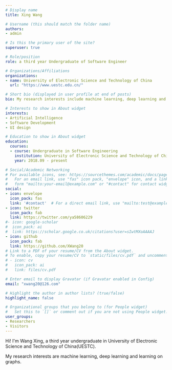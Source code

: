 ```yaml
---
# Display name
title: Xing Wang

# Username (this should match the folder name)
authors:
- admin

# Is this the primary user of the site?
superuser: true

# Role/position
role: a third year Undergraduate of Software Engineer

# Organizations/Affiliations
organizations:
- name: University of Electronic Science and Technology of China
  url: "https://www.uestc.edu.cn/"

# Short bio (displayed in user profile at end of posts)
bio: My research interests include machine learning, deep learning and learning on graphs. 

# Interests to show in About widget
interests:
- Artificial Intelligence
- Software Development
- UI design

# Education to show in About widget
education:
  courses:
  - course: Undergraduate in Software Engineering
    institution: University of Electronic Science and Technology of China
    year: 2018.09 - present

# Social/Academic Networking
# For available icons, see: https://sourcethemes.com/academic/docs/page-builder/#icons
#   For an email link, use "fas" icon pack, "envelope" icon, and a link in the
#   form "mailto:your-email@example.com" or "#contact" for contact widget.
social:
- icon: envelope
  icon_pack: fas
  link: '#contact'  # For a direct email link, use "mailto:test@example.org".
- icon: twitter
  icon_pack: fab
  link: https://twitter.com/ya58606229
#- icon: google-scholar
#  icon_pack: ai
#  link: https://scholar.google.co.uk/citations?user=sIwtMXoAAAAJ
- icon: github
  icon_pack: fab
  link: https://github.com/XWang20
# Link to a PDF of your resume/CV from the About widget.
# To enable, copy your resume/CV to `static/files/cv.pdf` and uncomment the lines below.
# - icon: cv
#   icon_pack: ai
#   link: files/cv.pdf

# Enter email to display Gravatar (if Gravatar enabled in Config)
email: "xwang20@126.com"

# Highlight the author in author lists? (true/false)
highlight_name: false

# Organizational groups that you belong to (for People widget)
#   Set this to `[]` or comment out if you are not using People widget.
user_groups:
- Researchers
- Visitors
---
```


Hi! I'm Wang Xing, a third year undergraduate in University of Electronic Science and Technology of China(UESTC). 

My research interests are machine learning, deep learning and learning on graphs. 